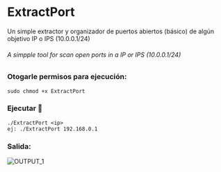 # ExtractPort
Un simple extractor y organizador de puertos abiertos (básico) de algún objetivo IP o IPS (10.0.0.1/24)
###### A simpple tool for scan open ports in a IP or IPS (10.0.0.1/24)
### Otogarle permisos para ejecución:
    sudo chmod +x ExtractPort
### Ejecutar 🚬
    ./ExtractPort <ip>
    ej: ./ExtractPort 192.168.0.1
### Salida:
![OUTPUT_1](https://funkyimg.com/i/3aE5q.png)
